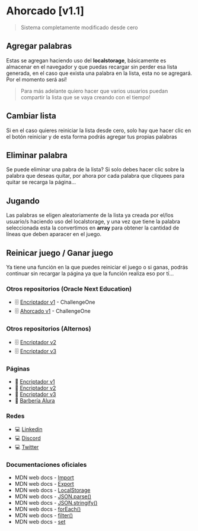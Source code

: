 # Ahorcado [v1.1]
> Sistema completamente modificado desde cero

## Agregar palabras
Estas se agregan haciendo uso del **localstorage**, básicamente es almacenar en el navegador y que puedas recargar sin perder esa lista generada, en el caso que exista una palabra en la lista, esta no se agregará. Por el momento será así!

> Para más adelante quiero hacer que varios usuarios puedan compartir la lista que se vaya creando con el tiempo!

## Cambiar lista
Si en el caso quieres reiniciar la lista desde cero, solo hay que hacer clic en el botón reiniciar y de esta forma podrás agregar tus propias palabras

## Eliminar palabra
Se puede eliminar una pabra de la lista? Si solo debes hacer clic sobre la palabra que deseas quitar, por ahora por cada palabra que cliquees para quitar se recarga la página...

## Jugando
Las palabras se eligen aleatoriamente de la lista ya creada por el/los usuario/s haciendo uso del localstorage, y una vez que tiene la palabra seleccionada esta la convertimos en **array** para obtener la cantidad de líneas que deben aparacer en el juego.

## Reinicar juego / Ganar juego
Ya tiene una función en la que puedes reiniciar el juego o si ganas, podrás continuar sin recargar la página ya que la función realiza eso por tí...

### Otros repositorios (Oracle Next Education)
 * 🗄 [Encriptador v1](https://github.com/joelmiguelvalente/challengeencriptador) - ChallengeOne
 * 🗄 [Ahorcado v1](https://github.com/joelmiguelvalente/ahorcado) - ChallengeOne

### Otros repositorios (Alternos)
 * 🗄 [Encriptador v2](https://github.com/joelmiguelvalente/encriptador/tree/main)
 * 🗄 [Encriptador v3](https://github.com/joelmiguelvalente/encriptador)

### Páginas
 * 🔗 [Encriptador v1](https://joelmiguelvalente.github.io/challengeencriptador/) 
 * 🔗 [Encriptador v2](https://exquisite-moonbeam-680e7e.netlify.app/) 
 * 🔗 [Encriptador v3](https://joelmiguelvalente.github.io/encriptador/)
 * 🔗 [Barbería Alura](https://joelmiguelvalente.github.io/barberiaalura/) 

### Redes 
 * 💻 [Linkedin](https://www.linkedin.com/in/joelmiguelvalente)
 * 💻 [Discord](https://discord.com/users/465203938900049920)
 * 💻 [Twitter](https://twitter.com/JvalenteM92)

### Documentaciones oficiales
 * MDN web docs - [Import][import]
 * MDN web docs - [Export][export]
 * MDN web docs - [LocalStorage][localstorage]
 * MDN web docs - [JSON.parse()][jsonparse]
 * MDN web docs - [JSON.stringify()][jsonstringify]
 * MDN web docs - [forEach()][foreach]
 * MDN web docs - [filter()][filter]
 * MDN web docs - [set][set]

[import]: https://developer.mozilla.org/es/docs/Web/JavaScript/Reference/Statements/import
[export]: https://developer.mozilla.org/es/docs/Web/JavaScript/Reference/Statements/export
[localstorage]: https://developer.mozilla.org/es/docs/Web/API/Window/localStorage
[jsonparse]: https://developer.mozilla.org/es/docs/Web/JavaScript/Reference/Global_Objects/JSON/parse
[jsonstringify]: https://developer.mozilla.org/es/docs/Web/JavaScript/Reference/Global_Objects/JSON/stringify
[foreach]: https://developer.mozilla.org/es/docs/Web/JavaScript/Reference/Global_Objects/Array/forEach
[filter]: https://developer.mozilla.org/es/docs/Web/JavaScript/Reference/Global_Objects/Array/filter
[set]: https://developer.mozilla.org/es/docs/Web/JavaScript/Reference/Global_Objects/Set